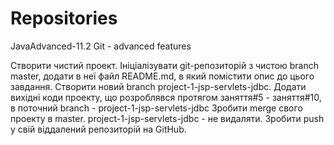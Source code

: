 # Repositories
JavaAdvanced-11.2
Git - advanced features

Створити чистий проект.
Ініціалізувати git-репозиторій з чистою branch master, додати в неї файл README.md, в який помістити опис до цього завдання.
Створити новий branch project-1-jsp-servlets-jdbc.
Додати вихідні коди проекту, що розроблявся протягом заняття#5 - заняття#10, в поточний branch - project-1-jsp-servlets-jdbc
Зробити merge свого проекту в master. project-1-jsp-servlets-jdbc - не видаляти.
Зробити push у свій віддалений репозиторій на GitHub.
